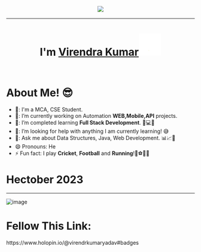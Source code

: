 <p align="center">
  <img src="https://miro.medium.com/max/2048/1*OohqW5DGh9CQS4hLY5FXzA.png" height="230"/>
</p>
<hr>
<h1 align="center">I'm <a href="https://www.linkedin.com/in/akhil-sh06/">Virendra Kumar<a><img src="https://github.com/Kathryn-Jie/Kathryn-Jie/blob/main/wave.gif" width="60px"/></h1>
<Br>
<h1>About Me! 😎</h1>

- 🏫: I'm a MCA, CSE Student.
- 🔭: I’m currently working on Automation **WEB,Mobile,API** projects.
- 🌱: I’m completed learning **Full Stack Development**. 🧠💻🤖
- 🤔: I’m looking for help with anything I am currently learning! 😅
- 💬: Ask me about Data Structures, Java, Web Development. 📊📈🧠
- 😄  Pronouns: He
- ⚡  Fun fact: I play **Cricket**, **Football** and **Running**!🏏⚽🏃‍♂️
  

<h1>Hectober 2023</h1>
<hr>

![image](https://github.com/VirendrKumarYadav/VirendrKumarYadav/assets/87600216/e73e4f6e-d579-44af-b61b-3a703f910000)

<h1>Fellow This Link: </h1>https://www.holopin.io/@virendrkumaryadav#badges
